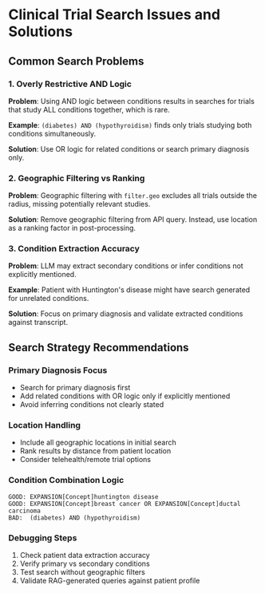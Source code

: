 # Clinical Trial Search Issues and Solutions

## Common Search Problems

### 1. Overly Restrictive AND Logic
**Problem**: Using AND logic between conditions results in searches for trials that study ALL conditions together, which is rare.

**Example**: `(diabetes) AND (hypothyroidism)` finds only trials studying both conditions simultaneously.

**Solution**: Use OR logic for related conditions or search primary diagnosis only.

### 2. Geographic Filtering vs Ranking
**Problem**: Geographic filtering with `filter.geo` excludes all trials outside the radius, missing potentially relevant studies.

**Solution**: Remove geographic filtering from API query. Instead, use location as a ranking factor in post-processing.

### 3. Condition Extraction Accuracy
**Problem**: LLM may extract secondary conditions or infer conditions not explicitly mentioned.

**Example**: Patient with Huntington's disease might have search generated for unrelated conditions.

**Solution**: Focus on primary diagnosis and validate extracted conditions against transcript.

## Search Strategy Recommendations

### Primary Diagnosis Focus
- Search for primary diagnosis first
- Add related conditions with OR logic only if explicitly mentioned
- Avoid inferring conditions not clearly stated

### Location Handling
- Include all geographic locations in initial search
- Rank results by distance from patient location
- Consider telehealth/remote trial options

### Condition Combination Logic
```
GOOD: EXPANSION[Concept]huntington disease
GOOD: EXPANSION[Concept]breast cancer OR EXPANSION[Concept]ductal carcinoma
BAD:  (diabetes) AND (hypothyroidism)
```

### Debugging Steps
1. Check patient data extraction accuracy
2. Verify primary vs secondary conditions
3. Test search without geographic filters
4. Validate RAG-generated queries against patient profile